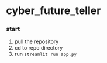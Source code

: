 # cyber_future_teller
### start
1. pull the repository
2. cd to repo directory
3. run `streamlit run app.py`

